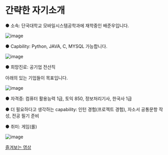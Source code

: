 # 간략한 자기소개

  ● 소속: 단국대학교 모바일시스템공학과에 재학중인 배준우입니다.

![image](https://user-images.githubusercontent.com/102724085/235641784-de465227-d33d-4c56-b08f-4eebaf7e07c2.png)

  ● Capbility: Python, JAVA, C, MYSQL 가능합니다.

![image](https://user-images.githubusercontent.com/102724085/235641981-f6da0809-158f-4a18-82e7-10850915eabb.png)

  ● 희망진로: 공기업 전산직

아래의 있는 기업들이 목표입니다.

![image](https://user-images.githubusercontent.com/102724085/235642176-3ee7b531-6803-41ce-9e82-0e0204446dfa.png)

  ● 자격증: 컴퓨터 활용능력 1급, 토익 850, 정보처리기사, 한국사 1급
  
  ● 더 필요하다고 생각하는 capability: 인턴 경험(프로젝트 경험), 자소서 공통문항 작성, 전공 필기 준비

  ● 취미: 게임(롤)

![image](https://user-images.githubusercontent.com/102724085/235643695-a04d6361-0031-4faf-9952-ac7b51bb48d1.png)

[즐겨보는 영상](https://www.youtube.com/watch?v=a-EDrQ7tRwo)

